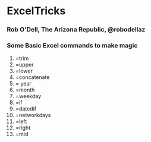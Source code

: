 # ExcelTricks
### Rob O'Dell, The Arizona Republic, @robodellaz

### Some Basic Excel commands to make magic
1)	=trim
2)	=upper
3)	=lower
4)	=concatenate
5)	= year
6)	=month 
7)	=weekday
8)	=if
9)	=datedif
10)	=networkdays
11)	=left
12)	=right
13)	=mid
